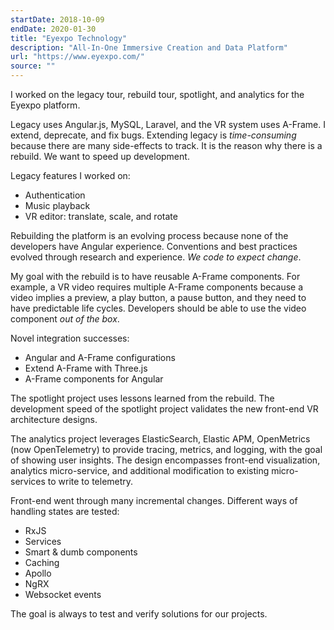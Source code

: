 ```yaml
---
startDate: 2018-10-09
endDate: 2020-01-30
title: "Eyexpo Technology"
description: "All-In-One Immersive Creation and Data Platform"
url: "https://www.eyexpo.com/"
source: ""
---
```


I worked on the legacy tour, rebuild tour, spotlight, and analytics for the Eyexpo platform.

Legacy uses Angular.js, MySQL, Laravel, and the VR system uses A-Frame. I extend, deprecate, and fix bugs. Extending legacy is *time-consuming* because there are many side-effects to track. It is the reason why there is a rebuild. We want to speed up development.

Legacy features I worked on:

* Authentication
* Music playback
* VR editor: translate, scale, and rotate

Rebuilding the platform is an evolving process because none of the developers have Angular experience. Conventions and best practices evolved through research and experience. *We code to expect change*.

My goal with the rebuild is to have reusable A-Frame components. For example, a VR video requires multiple A-Frame components because a video implies a preview, a play button, a pause button, and they need to have predictable life cycles. Developers should be able to use the video component *out of the box*.

Novel integration successes:

* Angular and A-Frame configurations
* Extend A-Frame with Three.js
* A-Frame components for Angular

The spotlight project uses lessons learned from the rebuild. The development speed of the spotlight project validates the new front-end VR architecture designs.

The analytics project leverages ElasticSearch, Elastic APM, OpenMetrics (now OpenTelemetry) to provide tracing, metrics, and logging, with the goal of showing user insights. The design encompasses front-end visualization, analytics micro-service, and additional modification to existing micro-services to write to telemetry.

Front-end went through many incremental changes. Different ways of handling states are tested:

* RxJS
* Services
* Smart & dumb components
* Caching
* Apollo
* NgRX
* Websocket events

The goal is always to test and verify solutions for our projects.
